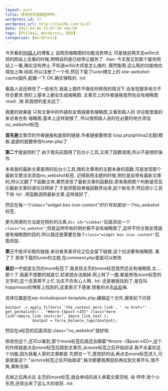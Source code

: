 ```yaml
--- 
layout: post
title: 使用网页缩略图种种..
wordpress_id: 37
wordpress_url: http://ISayMe.com/?p=37
date: 2011-04-06 15:07:50 +08:00
tags: [PhilNa2, Wordpress, 原创]
categories: [WordPress]
---
```

今天看到[IM路人](http://imluren.com/2010/12/webshot-for-blog.html)的博客上 说网页缩略图的功能没有停止.可是我前两天去willin大师的网站上去看的时候,明明说的是已经停止服务了. :han: 今天我又到那个服务网站上一看,确实没有停止.不知道willin大师是怎么搞的.
既然能用.这么眩的功能咱也得加上啊.哈哈.所以注册了一个号,然后下载了luren博文上的 *stw-webshot-cache*插件,配置一下.OK.确实够眩的. :lol:

看路人说还修改了一些地方.我装上插件不做任何修改的情况下.会发现狠多地方不符合要求.侧栏上基本上都会生成缩略图.
文章页上的作者链接竟然也会有缩略图 :mad: ,唉 和我想的差太远了.

我要的效果是 只有文章中的外链和友情链接有缩略图,又看到路人的 评论框里面的 来访者也有 缩略图,基本上这样就够了, 所以按照路人说的在必要的地方添加*no_webshot*标签.

**首先是**文章页的作者链接和底部的链接.作者链接要修改 loop.php(philna2主题)模板.底部的就要修改footer.php了.

**第二个**就是侧栏了.由于我先前既用了后台小工具,又用了函数调用,所以不是很好操作.

本来我的最新文章是用的后台小工具,随机文章用的主题本身的函数,可是发现那个最新文章没法添加no_webshot标签. 记得刚用主题的时候,侧栏是自带有最新文章的,所以又翻了下函数主体,果然发现了最新文章的函数段.原来我把那个判断是否显示最新文章的语句注释掉了.于是把那段单独函数弄出来,起个新名字,然后把小工具下岗 :lol: .用函数调用最新文章.这样就好了.

然后在每一个*class="widget box icon content"*的引号前面加一个*no_webshot*标签,

更为简便的方法是在侧栏的元素,`div id="sidebar"`后面添加一个`class="no_webshot"`,但是这样所有的侧栏都不会有缩略图了,这样不符合我友情链接有缩略图的目的.所以我还是需要在每个`class="widget box icon content"`后面添加.

**第三个**是评论框的链接.来访者发表评论之后会留下链接.这个应该要有缩略图. 看了下 原来下载的luren的主题,在*comment.php*里面可以修改.

**最后一个**就是主页的more标签了.我发现主页的more标签竟然还会有缩略图.太....那个了.我最不想要的就是它.赶紧想办法搞掉.网上转了一圈.都是修改more标签的文字的,这个还真帮不上忙.功夫不负有心人啊. :lol: 还是被我找到了.是在叫*happmaoo*的博客上找到的,这里表示下感谢.想看的点击[此处](http://happmaoo.com/html/wordpress/quchuwordpressdemorebiaoqianlianjie.html)咯.

具体位置是在*wp-includespost-template.php*,编辑这个文件,搜索如下内容

    $output .= apply_filters( 'the_content_more_link', ' <a href="' . get_permalink() . "#more-{$post->ID}" class="more-link">$more_link_text</a>", $more_link_text );
                $output = force_balance_tags($output);

然后在a标签的后面添加 class="no_webshot"就好啦.

修改完这个,还可以看到,那个more标签后面还会跟着*#more -{$post-&gt;ID}*,这个的作用就是点击more标签后跳到文章页,从more标签之后开始阅读.我不太喜欢这个功能,因为我看人家的文章都是 先预览一下,感觉好的话,再点击more标签进入,可是就是这个 "从more标签之后开始阅读",每次都要我用鼠标再拉到文章开头,很不爽,果断去掉.

去掉之后再点击 主页的more标签,就会单纯的进入单篇文章页啦. :smile:
呼呼.改个小东西,还改出来了这么大的收获. :lol:
